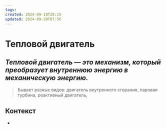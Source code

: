```yaml
---
tags: 
created: 2024-09-18T20:15
updated: 2024-09-20T07:56
---
```

# Тепловой двигатель

## ***Тепловой двигатель — это механизм, который преобразует внутреннюю энергию в механическую энергию.***

>Бывает разных видов: двигатель внутреннего сгорания, паровая турбина, реактивный двигатель, 

## Контекст
- 

